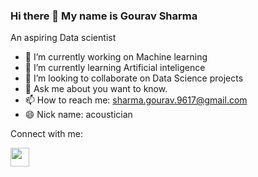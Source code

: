 ### Hi there 👋 My name is Gourav Sharma
 An aspiring Data scientist


- 🔭 I’m currently working on Machine learning
- 🌱 I’m currently learning Artificial inteligence
- 👯 I’m looking to collaborate on Data Science projects
- 💬 Ask me about you want to know.
- 📫 How to reach me: sharma.gourav.9617@gmail.com
- 😄 Nick name: acoustician

Connect with me:

[<img src="https://raw.githubusercontent.com/rahuldkjain/github-profile-readme-generator/master/src/images/icons/Social/linked-in-alt.svg" width="30" height="30">](https://www.linkedin.com/in/gourav-sharma-ds)
